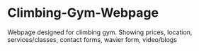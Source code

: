 # Climbing-Gym-Webpage
Webpage designed for climbing gym. Showing prices, location, services/classes, contact forms, wavier form, video/blogs

